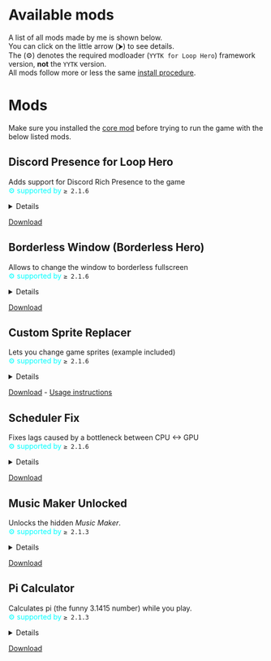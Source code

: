 # Available mods

A list of all mods made by me is shown below.<br>
You can click on the little arrow (⮞) to see details. <br>
The (⚙) denotes the required modloader (`YYTK for Loop Hero`) framework version, **not** the `YYTK` version.<br>
All mods follow more or less the same [install procedure](https://github.com/sam-k0/LoopHero_Mods).
# Mods
Make sure you installed the [core mod](https://github.com/sam-k0/LoopHeroCallbackCore) before trying to run the game with the below listed mods.

## Discord Presence for Loop Hero
Adds support for Discord Rich Presence to the game<br>
<span style="color: cyan;">⚙ supported by </span>``≥ 2.1.6``
<details>
  <summary>Details</summary>
  This mod will display a status on your discord profile saying "Playing Loop Hero" and then depending if you're in camp, "In Camp" or "On Expedition".
</details>

[Download](https://github.com/sam-k0/LoopHero_Mods/releases)

## Borderless Window (Borderless Hero)
Allows to change the window to borderless fullscreen<br>
<span style="color: cyan;">⚙ supported by </span>``≥ 2.1.6``
<details>
  <summary>Details</summary>
Reactivates the "maximize" button on the game window, and clicking it will enable borderless fullscreen.
This can be really useful if you want to use your taskbar while playing in fullscreen or if you have multiple monitors.
</details>

[Download](https://github.com/sam-k0/LoopHero_Mods/releases)

## Custom Sprite Replacer
Lets you change game sprites (example included)<br>
<span style="color: cyan;">⚙ supported by </span>``≥ 2.1.6``
<details>
  <summary>Details</summary>
This mod allows you to replace sprites during runtime. Unlike replacing the sprites in the game files like when using [UndertaleModTool] for example, you don't need to back-up the game files before modifying them, as these don't get changed on your hard disk.
Also you can't break your game installation using this.
</details>

[Download](https://github.com/sam-k0/AssetLoader/releases) - 
[Usage instructions](https://github.com/sam-k0/AssetLoader/blob/master/README.md)

## Scheduler Fix
Fixes lags caused by a bottleneck between CPU <-> GPU<br>
<span style="color: cyan;">⚙ supported by </span>``≥ 2.1.6``
<details>
  <summary>Details</summary>
    Fixes the problem described <a href="https://forum.gamemaker.io/index.php?threads/fps-issue-getting-wierd-fps-drops-sometimes.14564/">here</a>.
    Basically if your game lags for no reason (i.e. also in the main menu) even though your GPU and CPU are not anywhere near max capacity, this mod may fix the game for you.
</details>

[Download](https://github.com/sam-k0/LoopHero_SchedulerFix/releases)

## Music Maker Unlocked
Unlocks the hidden *Music Maker*.<br>
<span style="color: cyan;">⚙ supported by </span>``≥ 2.1.3``
<details>
  <summary>Details</summary>
    This unlocks the probably least well known game feature,
    a music maker "level" hidden in the games files, inaccessible by default.
    Pressing [F1] key in main menu will take you there.
</details>

[Download](https://github.com/sam-k0/LoopHero-MusicMaker/releases)

## Pi Calculator
Calculates pi (the funny 3.1415 number) while you play.<br>
<span style="color: cyan;">⚙ supported by </span>``≥ 2.1.3``
<details>
  <summary>Details</summary>
    Does what the title says. Pretty useless but if you like funny numbers then this is for you.
</details>

[Download](https://github.com/sam-k0/LoopHero-PiCalculator/releases)

